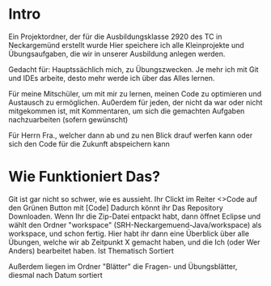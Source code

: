 # Intro
Ein Projektordner, der für die Ausbildungsklasse 2920 des TC in Neckargemünd erstellt wurde
Hier speichere ich alle Kleinprojekte und Übungsaufgaben, die wir in unserer Ausbildung anlegen werden.

Gedacht für:
Hauptssächlich mich, zu Übungszwecken. Je mehr ich mit Git und IDEs arbeite, desto mehr werde ich über das Alles lernen.

Für meine Mitschüler, um mit mir zu lernen, meinen Code zu optimieren und Austausch zu ermöglichen. Au0erdem für jeden, der nicht da war oder nicht mitgekommen ist, mit Kommentaren, um sich die gemachten Aufgaben nachzuarbeiten (sofern gewünscht)

Für Herrn Fra., welcher dann ab und zu nen Blick drauf werfen kann oder sich den Code für die Zukunft abspeichern kann


# Wie Funktioniert Das?

Git ist gar nicht so schwer, wie es aussieht. Ihr Clickt im Reiter <>Code auf den Grünen Button mit [Code] Dadurch könnt ihr Das Repository Downloaden. Wenn Ihr die Zip-Datei entpackt habt, dann öffnet Eclipse und wählt den Ordner "workspace" (SRH-Neckargemuend-Java/workspace) als workspace, und schon fertig. Hier habt ihr dann eine Überblick über alle Übungen, welche wir ab Zeitpunkt X gemacht haben, und die Ich (oder Wer Anders) bearbeitet haben. Ist Thematisch Sortiert

Außerdem liegen im Ordner "Blätter" die Fragen- und Übungsblätter, diesmal nach Datum sortiert
